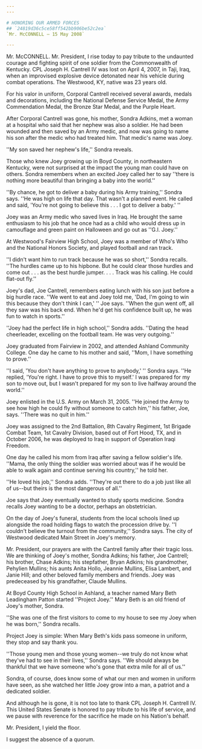 ```yaml
---
---

# HONORING OUR ARMED FORCES
## `24819d36c5ce58ff542bb906be52c2ea`
`Mr. McCONNELL — 15 May 2008`

---
```



Mr. McCONNELL. Mr. President, I rise today to pay tribute to the 
undaunted courage and fighting spirit of one soldier from the 
Commonwealth of Kentucky. CPL Joseph H. Cantrell IV was lost on April 
4, 2007, in Taji, Iraq, when an improvised explosive device detonated 
near his vehicle during combat operations. The Westwood, KY, native was 
23 years old.

For his valor in uniform, Corporal Cantrell received several awards, 
medals and decorations, including the National Defense Service Medal, 
the Army Commendation Medal, the Bronze Star Medal, and the Purple 
Heart.

After Corporal Cantrell was gone, his mother, Sondra Adkins, met a 
woman at a hospital who said that her nephew was also a soldier. He had 
been wounded and then saved by an Army medic, and now was going to name 
his son after the medic who had treated him. That medic's name was 
Joey.

''My son saved her nephew's life,'' Sondra reveals.

Those who knew Joey growing up in Boyd County, in northeastern 
Kentucky, were not surprised at the impact the young man could have on 
others. Sondra remembers when an excited Joey called her to say ''there 
is nothing more beautiful than bringing a baby into the world.''

''By chance, he got to deliver a baby during his Army training,'' 
Sondra says. ''He was high on life that day. That wasn't a planned 
event. He called and said, 'You're not going to believe this . . . I 
got to deliver a baby.' ''

Joey was an Army medic who saved lives in Iraq. He brought the same 
enthusiasm to his job that he once had as a child who would dress up in 
camouflage and green paint on Halloween and go out as ''G.I. Joey.''

At Westwood's Fairview High School, Joey was a member of Who's Who 
and the National Honors Society, and played football and ran track.

''I didn't want him to run track because he was so short,'' Sondra 
recalls. ''The hurdles came up to his hipbone. But he could clear those 
hurdles and come out . . . as the best hurdle jumper. . . . Track was 
his calling. He could flat-out fly.''

Joey's dad, Joe Cantrell, remembers eating lunch with his son just 
before a big hurdle race. ''We went to eat and Joey told me, 'Dad, I'm 
going to win this because they don't think I can,' '' Joe says. ''When 
the gun went off, all they saw was his back end. When he'd get his 
confidence built up, he was fun to watch in sports.''

''Joey had the perfect life in high school,'' Sondra adds. ''Dating 
the head cheerleader, excelling on the football team. He was very 
outgoing.''

Joey graduated from Fairview in 2002, and attended Ashland Community 
College. One day he came to his mother and said, ''Mom, I have 
something to prove.''

''I said, 'You don't have anything to prove to anybody,' '' Sondra 
says. ''He replied, 'You're right. I have to prove this to myself.' I 
was prepared for my son to move out, but I wasn't prepared for my son 
to live halfway around the world.''

Joey enlisted in the U.S. Army on March 31, 2005. ''He joined the 
Army to see how high he could fly without someone to catch him,'' his 
father, Joe, says. ''There was no quit in him.''

Joey was assigned to the 2nd Battalion, 8th Cavalry Regiment, 1st 
Brigade Combat Team, 1st Cavalry Division, based out of Fort Hood, TX, 
and in October 2006, he was deployed to Iraq in support of Operation 
Iraqi Freedom.

One day he called his mom from Iraq after saving a fellow soldier's 
life. ''Mama, the only thing the soldier was worried about was if he 
would be able to walk again and continue serving his country,'' he told 
her.

''He loved his job,'' Sondra adds. ''They're out there to do a job 
just like all of us--but theirs is the most dangerous of all.''

Joe says that Joey eventually wanted to study sports medicine. Sondra 
recalls Joey wanting to be a doctor, perhaps an obstetrician.

On the day of Joey's funeral, students from the local schools lined 
up alongside the road holding flags to watch the procession drive by. 
''I couldn't believe the turnout from the community,'' Sondra says. The 
city of Westwood dedicated Main Street in Joey's memory.

Mr. President, our prayers are with the Cantrell family after their 
tragic loss. We are thinking of Joey's mother, Sondra Adkins; his 
father, Joe Cantrell; his brother, Chase Adkins; his stepfather, Bryan 
Adkins; his grandmother, Pehylien Mullins; his aunts Anita Hollo, 
Jeannie Mullins, Elisa Lambert, and Janie Hill; and other beloved 
family members and friends. Joey was predeceased by his grandfather, 
Claude Mullins.

At Boyd County High School in Ashland, a teacher named Mary Beth 
Leadingham Patton started ''Project Joey.'' Mary Beth is an old friend 
of Joey's mother, Sondra.

''She was one of the first visitors to come to my house to see my 
Joey when he was born,'' Sondra recalls.

Project Joey is simple: When Mary Beth's kids pass someone in 
uniform, they stop and say thank you.

''Those young men and those young women--we truly do not know what 
they've had to see in their lives,'' Sondra says. ''We should always be 
thankful that we have someone who's gone that extra mile for all of 
us.''

Sondra, of course, does know some of what our men and women in 
uniform have seen, as she watched her little Joey grow into a man, a 
patriot and a dedicated soldier.

And although he is gone, it is not too late to thank CPL Joseph H. 
Cantrell IV. This United States Senate is honored to pay tribute to his 
life of service, and we pause with reverence for the sacrifice he made 
on his Nation's behalf.

Mr. President, I yield the floor.

I suggest the absence of a quorum.